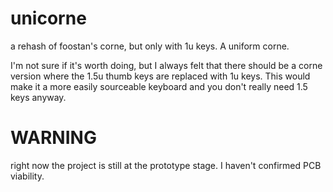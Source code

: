 # unicorne
a rehash of foostan's corne, but only with 1u keys. A uniform corne.

I'm not sure if it's worth doing, but I always felt that there should be a corne version where the 1.5u thumb keys are replaced with 1u keys.
This would make it a more easily sourceable keyboard and you don't really need 1.5 keys anyway.

# WARNING
right now the project is still at the prototype stage. I haven't confirmed PCB viability.
